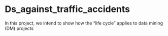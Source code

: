 # Ds_against_traffic_accidents
 In this project, we intend to show how the “life cycle” applies to data mining (DM) projects
